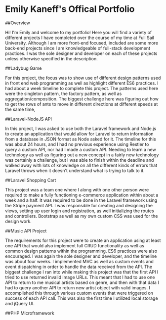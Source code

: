 # Emily Kaneff's Offical Portfolio

##Overview

Hi! I'm Emily and welcome to my portfolio! Here you will find a variety of different projects I have completed over the course of my time at Full Sail University. Although I am more front-end focused, included are some more back-end projects since I am knowledgeable of full-stack development practices. I was the sole designer and developer on each of these projects unless otherwise specified in the description.

##Ladybug Game

For this project, the focus was to show use of different design patterns used in front end web programming as well as highlight different ES6 practices. I had about a week timeline to complete this project. The patterns used here were the singleton pattern, the factory pattern, as well as aggregation/composition. The biggest challenge here was figuring out how to get the rows of ants to move in different directions at different speeds at the same time, 


##Laravel-NodeJS API

In this project, I was asked to use both the Laravel framework and Node.js to create an application that would allow for Laravel to return information from a database in JSON format as Node asked for it. 
The timeline for this was about 24 hours, and I had no previous experience using Restler to query a custom API, nor had I made a custom API. Needing to learn a new technology as well as figuring out a new concept in a fairly new technology was certainly a challenge, but I was able to finish within the deadline and walked away with lots of knowledge on all the different kinds of errors that Laravel throws when it doesn't understand what is trying to talk to it.

##Laravel Shopping Cart

This project was a team one where I along with one other person were required to make a fully functioning e-commerce application within about a week and a half. It was required to be done in the Laravel framework using the Stripe payment API. 
I was responsible for creating and designing the views, setting up user login and registration, as well initializing the routes and controllers. Bootstrap as well as my own custom CSS was used for the design work. 

##Music API Project

The requirements for this project were to create an application using at least one API that would also implement full CRUD functionality as well as common design patterns within the programming. ES6 practices were also encouraged. 
I was again the sole designer and developer, and the timeline was about four weeks. I implemented MVC as well as custom events and event dispatching in order to handle the data received from the API. The biggest challenge I ran into while making this project was that the first API I tried to use returned invalid image URLs. This meant that I had to use one API to return to me musical artists based on genre, and then with that data I had to query another API to return new artist object with valid images. I accomplished this through various custom events that were triggered on success of each API call. This was also the first time I utilized local storage and jQuery UI. 

##PHP Microframework









